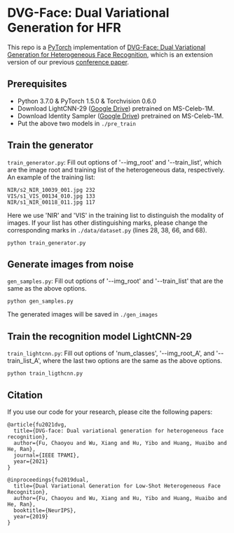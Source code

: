 # DVG-Face: Dual Variational Generation for HFR
This repo is a [PyTorch](https://pytorch.org/) implementation of [DVG-Face: Dual Variational Generation for Heterogeneous Face Recognition](https://arxiv.org/pdf/2009.09399.pdf), which is an extension version of our previous [conference paper](https://github.com/BradyFU/DVG).


## Prerequisites
- Python 3.7.0 & PyTorch 1.5.0 & Torchvision 0.6.0
- Download LightCNN-29 ([Google Drive](https://drive.google.com/file/d/1Jn6aXtQ84WY-7J3Tpr2_j6sX0ch9yucS/view)) pretrained on MS-Celeb-1M.
- Download Identity Sampler ([Google Drive](https://drive.google.com/file/d/1kezDpwqA4a3WGq5PfS1kDrASf3-bN4js/view?usp=sharing)) pretrained on MS-Celeb-1M.
- Put the above two models in `./pre_train`


## Train the generator
`train_generator.py`:
Fill out options of '--img_root' and '--train_list', which are the image root and training list of the heterogeneous data, respectively.
An example of the training list:
```
NIR/s2_NIR_10039_001.jpg 232
VIS/s1_VIS_00134_010.jpg 133
NIR/s1_NIR_00118_011.jpg 117
```
Here we use 'NIR' and 'VIS' in the training list to distinguish the modality of images. If your list has other distinguishing marks,
please change the corresponding marks in `./data/dataset.py` (lines 28, 38, 66, and 68).
```
python train_generator.py
```


## Generate images from noise
`gen_samples.py`:
Fill out options of '--img_root' and '--train_list' that are the same as the above options.
```
python gen_samples.py
```
The generated images will be saved in `./gen_images`


## Train the recognition model LightCNN-29
`train_lightcnn.py`:
Fill out options of 'num_classes', '--img_root_A', and '--train_list_A', where the last two options are the same as the above options.
```
python train_ligthcnn.py
```


## Citation
If you use our code for your research, please cite the following papers:
```
@article{fu2021dvg,
  title={DVG-face: Dual variational generation for heterogeneous face recognition},
  author={Fu, Chaoyou and Wu, Xiang and Hu, Yibo and Huang, Huaibo and He, Ran},
  journal={IEEE TPAMI},
  year={2021}
}

@inproceedings{fu2019dual,
  title={Dual Variational Generation for Low-Shot Heterogeneous Face Recognition},
  author={Fu, Chaoyou and Wu, Xiang and Hu, Yibo and Huang, Huaibo and He, Ran},
  booktitle={NeurIPS},
  year={2019}
}
```








